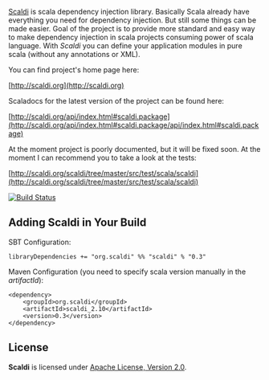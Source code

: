 [Scaldi](http://scaldi.org) is scala dependency injection library. Basically Scala
already have everything you need for dependency injection. But still some things can be made easier.
Goal of the project is to provide more standard and easy way to make dependency injection in scala
projects consuming power of scala language. With *Scaldi* you can define your application modules in pure scala
(without any annotations or XML).

You can find project's home page here:

[http://scaldi.org](http://scaldi.org)

Scaladocs for the latest version of the project can be found here:

[http://scaldi.org/api/index.html#scaldi.package](http://scaldi.org/api/index.html#scaldi.package/api/index.html#scaldi.package)

At the moment project is poorly documented, but it will be fixed soon. At the moment I can recommend you to take a look
at the tests:

[http://scaldi.org/scaldi/tree/master/src/test/scala/scaldi](http://scaldi.org/scaldi/tree/master/src/test/scala/scaldi)

[![Build Status](https://travis-ci.org/scaldi/scaldi.png?branch=master)](https://travis-ci.org/scaldi/scaldi)

## Adding Scaldi in Your Build

SBT Configuration:

    libraryDependencies += "org.scaldi" %% "scaldi" % "0.3"

Maven Configuration (you need to specify scala version manually in the *artifactId*):

    <dependency>
        <groupId>org.scaldi</groupId>
        <artifactId>scaldi_2.10</artifactId>
        <version>0.3</version>
    </dependency>

## License

**Scaldi** is licensed under [Apache License, Version 2.0](http://www.apache.org/licenses/LICENSE-2.0).
